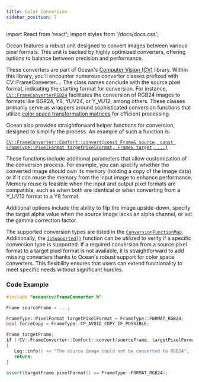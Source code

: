 ```yaml
---
title: Color Conversion
sidebar_position: 7
---
```


import React from 'react';
import styles from '/docs/docs.css';

Ocean features a robust unit designed to convert images between various pixel formats. This unit is backed by highly optimized converters, offering options to balance between precision and performance.

These converters are part of Ocean's [Computer Vision (CV)](https://github.com/facebookresearch/ocean/tree/v1.0.0/impl/ocean/cv) library. Within this library, you'll encounter numerous converter classes prefixed with CV::FrameConverter.... The class names conclude with the source pixel format, indicating the starting format for conversion. For instance, [`CV::FrameConverterRGB24`](https://github.com/facebookresearch/ocean/blob/v1.0.0/impl/ocean/cv/FrameConverterRGB24.h#L27) facilitates the conversion of RGB24 images to formats like BGR24, Y8, YUV24, or Y_VU12, among others. These classes primarily serve as wrappers around sophisticated conversion functions that utilize [color space transformation matrices](https://github.com/facebookresearch/ocean/blob/v1.0.0/impl/ocean/cv/FrameConverterRGB24.h#L576-L589) for efficient processing.

Ocean also provides straightforward helper functions for conversion, designed to simplify the process. An example of such a function is:

[`CV::FrameConverter::Comfort::convert(const Frame& source, const FrameType::PixelFormat targetPixelFormat, Frame& target, ...)`](https://github.com/facebookresearch/ocean/blob/v1.0.0/impl/ocean/cv/FrameConverter.h#L725)

These functions include additional parameters that allow customization of the conversion process. For example, you can specify whether the converted image should own its memory (holding a copy of the image data) or if it can reuse the memory from the input image to enhance performance. Memory reuse is feasible when the input and output pixel formats are compatible, such as when both are identical or when converting from a Y_UV12 format to a Y8 format.

Additional options include the ability to flip the image upside-down, specify the target alpha value when the source image lacks an alpha channel, or set the gamma correction factor.

The supported conversion types are listed in the [`ConversionFunctionMap`](https://github.com/facebookresearch/ocean/blob/v1.0.0/impl/ocean/cv/FrameConverter.cpp#L166). Additionally, the [`isSupported()`](https://github.com/facebookresearch/ocean/blob/v1.0.0/impl/ocean/cv/FrameConverter.h#L631) function can be utilized to verify if a specific conversion type is supported. If a required conversion from a source pixel format to a target pixel format is not available, it is straightforward to add missing converters thanks to Ocean's robust support for color space converters. This flexibility ensures that users can extend functionality to meet specific needs without significant hurdles.

### Code Example

```cpp
#include "ocean/cv/FrameConverter.h"

Frame sourceFrame = ...;

FrameType::PixelFormat targetPixelFormat = FrameType::FORMAT_RGB24;
bool forceCopy = FrameType::CP_AVOID_COPY_IF_POSSIBLE;

Frame targetFrame;
if (!CV::FrameConverter::Comfort::convert(sourceFrame, targetPixelFormat, targetFrame, forceCopy))
{
   Log::info() << "The source image could not be converted to RGB24";
   return;
}

assert(targetFrame.pixelFormat() == FrameType::FORMAT_RGB24);
```
